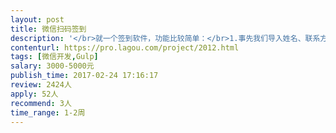 ```yaml
---                
layout: post       
title: 微信扫码签到           
description: '</br>就一个签到软件，功能比较简单：</br>1.事先我们导入姓名、联系方式至后台</br>2.参会人员扫码，并填写自己的姓名或者联系方式</br>3.如果填写的信息符合事先导入的姓名、联系方式，则签到成功</br>4.签到成功后提示关注公众号</br>'     
contenturl: https://pro.lagou.com/project/2012.html      
tags: [微信开发,Gulp]            
salary: 3000-5000元          
publish_time: 2017-02-24 17:16:17         
review: 2424人                   
apply: 52人                   
recommend: 3人                   
time_range: 1-2周              
---                 
```

